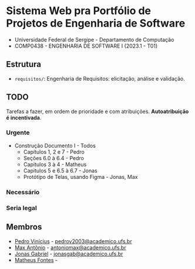 # Sistema Web pra Portfólio de Projetos de Engenharia de Software

* Universidade Federal de Sergipe - Departamento de Computação
* COMP0438 - ENGENHARIA DE SOFTWARE I (2023.1 - T01)

## Estrutura

* `requisitos/`: Engenharia de Requisitos: elicitação, análise e validação.

## TODO

Tarefas a fazer, em ordem de prioridade e com atribuições. **Autoatribuição é
incentivada**.

### Urgente

* Construção Documento I - Todos
    * Capítulos 1, 2 e 7 - Pedro
    * Seções 6.0 à 6.4 - Pedro
    * Capitulos 3 à 4 - Matheus
    * Capitulos 5 e 6.5 à 6.7 - Jonas
    * Protótipo de Telas, usando Figma - Jonas, Max

### Necessário



### Seria legal



## Membros

* [Pedro Vinícius](https://github.com/Pedro-V) - [pedrov2003@academico.ufs.br](mailto:pedrov2003@acadeimoc.ufs.br)
* [Max Antônio](https://github.com/Max-Antonio) - [antoniomax@academico.ufs.br](mailto:antoniomax@academico.ufs.br)
* [Jonas Gabriel](https://github.com/jonasgabrieel) - [jonasgab@academico.ufs.br](mailto:jonasgab@academico.ufs.br)
* [Matheus Fontes](https://github.com/Ultedad) - 
